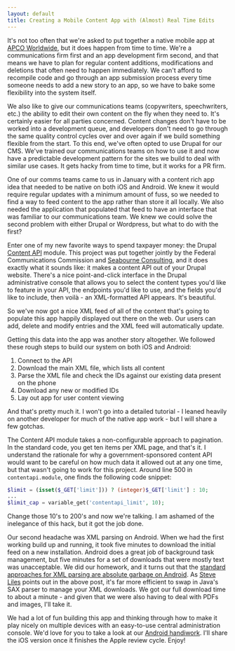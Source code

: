 ```yaml
---
layout: default
title: Creating a Mobile Content App with (Almost) Real Time Edits
--- 
```


It's not too often that we're asked to put together a native mobile app at [APCO Worldwide](http://www.apcoworldwide.com), but it does happen from time to time. We're a communications firm first and an app development firm second, and that means we have to plan for regular content additions, modifications and deletions that often need to happen immediately. We can't afford to recompile code and go through an app submission process every time someone needs to add a new story to an app, so we have to bake some flexibility into the system itself.

We also like to give our communications teams (copywriters, speechwriters, etc.) the ability to edit their own content on the fly when they need to. It's certainly easier for all parties concerned. Content changes don't have to be worked into a development queue, and developers don't need to go through the same quality control cycles over and over again if we build something flexible from the start. To this end, we've often opted to use Drupal for our CMS. We've trained our communications teams on how to use it and now have a predictable development pattern for the sites we build to deal with similar use cases. It gets hacky from time to time, but it works for a PR firm. 

One of our comms teams came to us in January with a content rich app idea that needed to be native on both iOS and Android. We knew it would require regular updates with a minimum amount of fuss, so we needed to find a way to feed content to the app rather than store it all locally. We also needed the application that populated that feed to have an interface that was familiar to our communications team. We knew we could solve the second problem with either Drupal or Wordpress, but what to do with the first?

Enter one of my new favorite ways to spend taxpayer money: the Drupal [Content API](https://drupal.org/project/contentapi) module. This project was put together jointly by the Federal Communications Commission and [Seabourne Consulting](http://seabourneinc.com/), and it does exactly what it sounds like: it makes a content API out of your Drupal website. There's a nice point-and-click interface in the Drupal administrative console that allows you to select the content types you'd like to feature in your API, the endpoints you'd like to use, and the fields you'd like to include, then voilà - an XML-formatted API appears. It's beautiful.

So we've now got a nice XML feed of all of the content that's going to populate this app happily displayed out there on the web. Our users can add, delete and modify entries and the XML feed will automatically update. 

Getting this data into the app was another story altogether. We followed these rough steps to build our system on both iOS and Android:
1. Connect to the API 
2. Download the main XML file, which lists all content 
3. Parse the XML file and check the IDs against our existing data present on the phone
4. Download any new or modified IDs
5. Lay out app for user content viewing

And that's pretty much it. I won't go into a detailed tutorial - I leaned heavily on another developer for much of the native app work - but I will share a few gotchas.

The Content API module takes a non-configurable approach to pagination. In the standard code, you get ten items per XML page, and that's it. I understand the rationale for why a government-sponsored content API would want to be careful on how much data it allowed out at any one time, but that wasn't going to work for this project. Around line 500 in `contentapi.module`, one finds the following code snippet:

```php
$limit = (isset($_GET['limit'])) ? (integer)$_GET['limit'] : 10;
...
$limit_cap = variable_get('contentapi_limit', 10);
```

Change those 10's to 200's and now we're talking. I am ashamed of the inelegance of this hack, but it got the job done.

Our second headache was XML parsing on Android. When we had the first working build up and running, it took five minutes to download the initial feed on a new installation. Android does a great job of background task management, but five minutes for a set of downloads that were mostly text was unacceptable. We did our homework, and it turns out that the [standard approaches for XML parsing are absolute garbage on Android](http://steveliles.github.io/comparing_java_xml_parsing_mechanisms_for_android.html). As [Steve Liles](http://twitter.com/steveliles) points out in the above post, it's far more efficient to swap in Java's SAX parser to manage your XML downloads. We got our full download time to about a minute - and given that we were also having to deal with PDFs and images, I'll take it. 

We had a lot of fun building this app and thinking through how to make it play nicely on multiple devices with an easy-to-use central administration console. We'd love for you to take a look at our [Android handiwork](https://play.google.com/store/apps/details?id=com.meetingsmeanbusiness.mmb). I'll share the iOS version once it finishes the Apple review cycle. Enjoy!